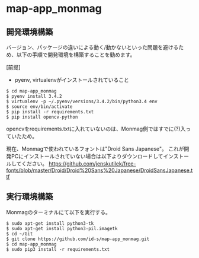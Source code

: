 # map-app_monmag

## 開発環境構築

バージョン、パッケージの違いによる動く/動かないといった問題を避けるため、以下の手順で開発環境を構築することを勧めます。

[前提]
* pyenv, virtualenvがインストールされていること

```
$ cd map-app_monmag
$ pyenv install 3.4.2
$ virtualenv -p ~/.pyenv/versions/3.4.2/bin/python3.4 env
$ source env/bin/activate
$ pip install -r requirements.txt
$ pip install opencv-python
```

opencvをrequirements.txtに入れていないのは、Monmag側ではすでに(?)入っていたため。

現在、Monmagで使われているフォントは"Droid Sans Japanese"。
これが開発PCにインストールされていない場合は以下よりダウンロードしてインストールしてください。
https://github.com/jenskutilek/free-fonts/blob/master/Droid/Droid%20Sans%20Japanese/DroidSansJapanese.ttf


## 実行環境構築

Monmagのターミナルにて以下を実行する。

```
$ sudo apt-get install python3-tk
$ sudo apt-get install python3-pil.imagetk
$ cd ~/Git
$ git clone https://github.com/id-s/map-app_monmag.git
$ cd map-app_monmag
$ sudo pip3 install -r requirements.txt
```

